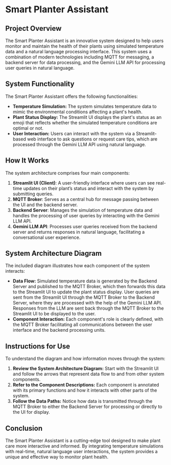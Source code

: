 # Smart Planter Assistant

## Project Overview

The Smart Planter Assistant is an innovative system designed to help users monitor and maintain the health of their plants using simulated temperature data and a natural language processing interface. This system uses a combination of modern technologies including MQTT for messaging, a backend server for data processing, and the Gemini LLM API for processing user queries in natural language.

## System Functionality

The Smart Planter Assistant offers the following functionalities:
- **Temperature Simulation:** The system simulates temperature data to mimic the environmental conditions affecting a plant's health.
- **Plant Status Display:** The Streamlit UI displays the plant's status as an emoji that reflects whether the simulated temperature conditions are optimal or not.
- **User Interaction:** Users can interact with the system via a Streamlit-based web interface to ask questions or request care tips, which are processed through the Gemini LLM API using natural language.

## How It Works

The system architecture comprises four main components:
1. **Streamlit UI (Client)**: A user-friendly interface where users can see real-time updates on their plant’s status and interact with the system by submitting queries.
2. **MQTT Broker**: Serves as a central hub for message passing between the UI and the backend server.
3. **Backend Server**: Manages the simulation of temperature data and handles the processing of user queries by interacting with the Gemini LLM API.
4. **Gemini LLM API**: Processes user queries received from the backend server and returns responses in natural language, facilitating a conversational user experience.

## System Architecture Diagram

The included diagram illustrates how each component of the system interacts:
- **Data Flow:** Simulated temperature data is generated by the Backend Server and published to the MQTT Broker, which then forwards this data to the Streamlit UI to update the plant status display. User queries are sent from the Streamlit UI through the MQTT Broker to the Backend Server, where they are processed with the help of the Gemini LLM API. Responses from the LLM are sent back through the MQTT Broker to the Streamlit UI to be displayed to the user.
- **Component Interaction:** Each component's role is clearly defined, with the MQTT Broker facilitating all communications between the user interface and the backend processing units.

## Instructions for Use

To understand the diagram and how information moves through the system:
1. **Review the System Architecture Diagram:** Start with the Streamlit UI and follow the arrows that represent data flow to and from other system components.
2. **Refer to the Component Descriptions:** Each component is annotated with its primary functions and how it interacts with other parts of the system.
3. **Follow the Data Paths:** Notice how data is transmitted through the MQTT Broker to either the Backend Server for processing or directly to the UI for display.

## Conclusion

The Smart Planter Assistant is a cutting-edge tool designed to make plant care more interactive and informed. By integrating temperature simulations with real-time, natural language user interactions, the system provides a unique and effective way to monitor plant health.
